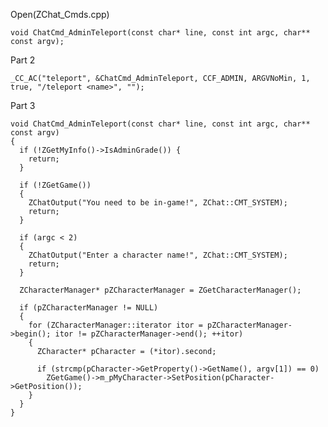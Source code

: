 Open(ZChat_Cmds.cpp)

    void ChatCmd_AdminTeleport(const char* line, const int argc, char** const argv);
    
Part 2

	_CC_AC("teleport", &ChatCmd_AdminTeleport, CCF_ADMIN, ARGVNoMin, 1, true, "/teleport <name>", "");
  
Part 3

    void ChatCmd_AdminTeleport(const char* line, const int argc, char** const argv)
    {
      if (!ZGetMyInfo()->IsAdminGrade()) {
        return;
      }

      if (!ZGetGame())
      {
        ZChatOutput("You need to be in-game!", ZChat::CMT_SYSTEM);
        return;
      }

      if (argc < 2)
      {
        ZChatOutput("Enter a character name!", ZChat::CMT_SYSTEM);
        return;
      }

      ZCharacterManager* pZCharacterManager = ZGetCharacterManager();

      if (pZCharacterManager != NULL)
      {
        for (ZCharacterManager::iterator itor = pZCharacterManager->begin(); itor != pZCharacterManager->end(); ++itor)
        {
          ZCharacter* pCharacter = (*itor).second;

          if (strcmp(pCharacter->GetProperty()->GetName(), argv[1]) == 0)
            ZGetGame()->m_pMyCharacter->SetPosition(pCharacter->GetPosition());
        }
      }
    }
